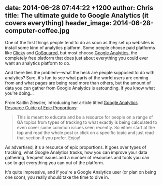 date: 2014-06-28 07:44:22 +1200
author: Chris
title: The ultimate guide to Google Analytics (it covers everything)
header_image: 2014-06-28-computer-coffee.jpg
----

<!-- excerpt -->

One of the first things people tend to do as soon as they set up websites is install some kind of analytics platform. Some people choose paid platforms like [Clicky](http://clicky.com/) and [GoSquared](https://www.gosquared.com/), but most choose [Google Analytics](http://www.google.com/analytics/), the completely free platform that does just about everything you could ever want an analytics platform to do. 

And there lies the problem—what the heck are people supposed to do with analytics? Sure, it's fun to see what parts of the world users are coming from and what pages are being read more than others, but the amount of data you can gather from Google Analytics is astounding. If you know what you're doing...

<!-- /excerpt -->

From Kaitlin Ziessler, introducing her article titled [Google Analytics Resource Guide of Epic Proportions](http://builtvisible.com/google-analytics-resource-guide/?utm_content=bufferaf916&utm_medium=social&utm_source=twitter.com&utm_campaign=buffer):

>This is meant to educate and be a resource for people on a range of GA topics from types of tracking to what exactly is being calculated to even cover some common issues seen recently. So either start at the top and read the whole post or click on a specific topic and just read that section if you prefer. Enjoy!

As advertised, it's a resource of epic proportions. It goes over types of tracking, what Google Analytics tracks, how you can improve your data gathering, frequent issues and a number of resources and tools you can use to get everything you can out of the platform. 

It's quite impressive, and if you're a Google Analytics user (or plan on being one soon), you really should take the time to dive in.